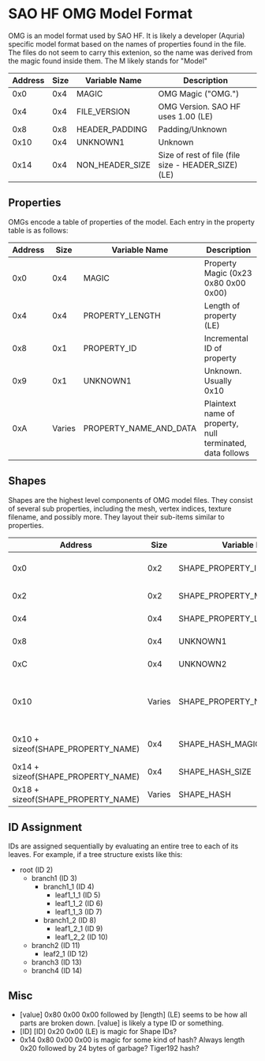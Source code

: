 # SAO HF OMG Model Format

OMG is an model format used by SAO HF.  It is likely a developer (Aquria) specific model format based on the names of properties found in the file.  The files do not seem to carry this extenion, so the name was derived from the magic found inside them.  The M likely stands for "Model"


| Address | Size | Variable Name | Description
|--|--|--|--|
0x0 | 0x4 | MAGIC | OMG Magic ("OMG.")
0x4 | 0x4 | FILE_VERSION | OMG Version.  SAO HF uses 1.00 (LE)
0x8 | 0x8 | HEADER_PADDING | Padding/Unknown
0x10 | 0x4 | UNKNOWN1 | Unknown
0x14 | 0x4 | NON_HEADER_SIZE | Size of rest of file (file size - HEADER_SIZE) (LE)


## Properties

OMGs encode a table of properties of the model.  Each entry in the property table is as follows:

| Address | Size | Variable Name | Description
|--|--|--|--|
0x0 | 0x4 | MAGIC | Property Magic (0x23 0x80 0x00 0x00)
0x4 | 0x4 | PROPERTY_LENGTH | Length of property (LE)
0x8 | 0x1 | PROPERTY_ID | Incremental ID of property
0x9 | 0x1 | UNKNOWN1 | Unknown.  Usually 0x10
0xA | Varies | PROPERTY_NAME_AND_DATA | Plaintext name of property, null terminated, data follows

## Shapes

Shapes are the highest level components of OMG model files.  They consist of several sub properties, including the mesh, vertex indices, texture filename, and possibly more.  They layout their sub-items similar to properties.

| Address | Size | Variable Name | Description
|--|--|--|--|
0x0 | 0x2 | SHAPE_PROPERTY_ID | Shape Property ID (starts at 3?)
0x2 | 0x2 | SHAPE_PROPERTY_MAGIC | Magic? (0x24 0x00)
0x4 | 0x4 | SHAPE_PROPERTY_LENGTH | Length of property (LE)
0x8 | 0x4 | UNKNOWN1 | Unknown.  Usually 0x20
0xC | 0x4 | UNKNOWN2 | Unknown.  Usually 0x20
0x10 | Varies | SHAPE_PROPERTY_NAME_AND_DATA | Plaintext name of property, null terminated, data follows
0x10 + sizeof(SHAPE_PROPERTY_NAME) | 0x4 | SHAPE_HASH_MAGIC | Magic that indicates hash????
0x14 + sizeof(SHAPE_PROPERTY_NAME) | 0x4 | SHAPE_HASH_SIZE | Hash size???? (LE)
0x18 + sizeof(SHAPE_PROPERTY_NAME) | Varies | SHAPE_HASH | Hash???? Tiger192????

## ID Assignment

IDs are assigned sequentially by evaluating an entire tree to each of its leaves.  For example, if a tree structure exists like this:

- root (ID 2)
  - branch1 (ID 3)
    - branch1_1 (ID 4)
      - leaf1_1_1 (ID 5)
      - leaf1_1_2 (ID 6)
      - leaf1_1_3 (ID 7)
    - branch1_2 (ID 8)
      - leaf1_2_1 (ID 9)
      - leaf1_2_2 (ID 10)
  - branch2 (ID 11)
    - leaf2_1 (ID 12)
  - branch3 (ID 13)
  - branch4 (ID 14)

## Misc 

- [value] 0x80 0x00 0x00 followed by [length] (LE) seems to be how all parts are broken down.  [value] is likely a type ID or something.
- [ID] [ID] 0x20 0x00 (LE) is magic for Shape IDs?
- 0x14 0x80 0x00 0x00 is magic for some kind of hash?  Always length 0x20 followed by 24 bytes of garbage?  Tiger192 hash?
